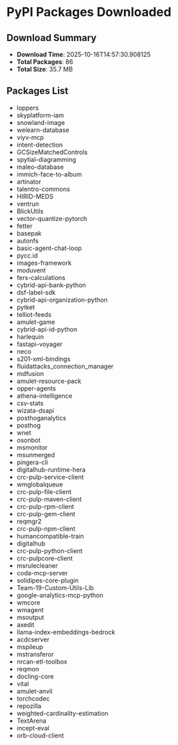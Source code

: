 # PyPI Packages Downloaded

## Download Summary
- **Download Time**: 2025-10-16T14:57:30.908125
- **Total Packages**: 86
- **Total Size**: 35.7 MB

## Packages List
- loppers
- skyplatform-iam
- snowland-image
- welearn-database
- viyv-mcp
- intent-detection
- GCSizeMatchedControls
- spytial-diagramming
- maleo-database
- immich-face-to-album
- artinator
- talentro-commons
- HIRID-MEDS
- ventrun
- BlickUtils
- vector-quantize-pytorch
- fetter
- basepak
- autonfs
- basic-agent-chat-loop
- pycc.id
- images-framework
- moduvent
- fers-calculations
- cybrid-api-bank-python
- dsf-label-sdk
- cybrid-api-organization-python
- pytket
- telliot-feeds
- amulet-game
- cybrid-api-id-python
- harlequin
- fastapi-voyager
- neco
- s201-xml-bindings
- fluidattacks_connection_manager
- mdfusion
- amulet-resource-pack
- opper-agents
- athena-intelligence
- csv-stats
- wizata-dsapi
- posthoganalytics
- posthog
- wnet
- osonbot
- msmonitor
- msunmerged
- pingera-cli
- digitalhub-runtime-hera
- crc-pulp-service-client
- wmglobalqueue
- crc-pulp-file-client
- crc-pulp-maven-client
- crc-pulp-rpm-client
- crc-pulp-gem-client
- reqmgr2
- crc-pulp-npm-client
- humancompatible-train
- digitalhub
- crc-pulp-python-client
- crc-pulpcore-client
- msrulecleaner
- coda-mcp-server
- solidipes-core-plugin
- Team-19-Custom-Utils-Lib
- google-analytics-mcp-python
- wmcore
- wmagent
- msoutput
- axedit
- llama-index-embeddings-bedrock
- acdcserver
- mspileup
- mstransferor
- nrcan-etl-toolbox
- reqmon
- docling-core
- vital
- amulet-anvil
- torchcodec
- repozilla
- weighted-cardinality-estimation
- TextArena
- incept-eval
- orb-cloud-client
